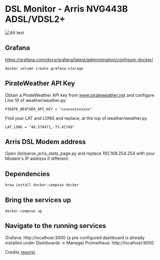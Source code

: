 # DSL Monitor - Arris NVG443B ADSL/VDSL2+

![Alt text](https://raw.github.com/keithknott26/dsl_internet_monitoring/master/dsl_internet_monitoring_screenshot.png?raw=true "Grafana Screenshot")


## Grafana

https://grafana.com/docs/grafana/latest/administration/configure-docker/

```shell
docker volume create grafana-storage
```

## PirateWeather API Key

Obtain a PirateWeather API key from www.pirateweather.net and configure Line 10 of weather/weather.py:

```PIRATE_WEATHER_API_KEY = "xxxxxxxxxxxxx"```

Find your LAT and LONG and replace, at the top of weather/weather.py

```LAT_LONG = "48.578471,-73.41749"```

## Arris DSL Modem address

Open dsl/parse_arris_stats_page.py and replace 192.168.254.254 with your Modem's IP address if different.

## Dependencies

```brew install docker-compose docker```

## Bring the services up

```docker-compose build
docker-compose up
```

## Navigate to the running services

Grafana: http://localhost:3000   (a pre configured dashboard is already installed under Dashboards -> Manage)
Prometheus: http://localhost:9000


Credits [repo(s)](https://github.com/ziply-dsl-monitor).



